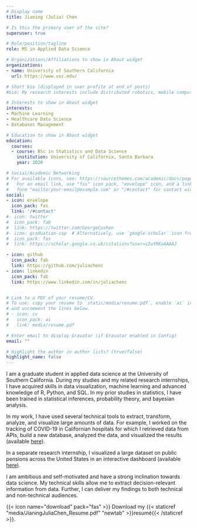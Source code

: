 ```yaml
---
# Display name
title: Jianing (Julia) Chen

# Is this the primary user of the site?
superuser: true

# Role/position/tagline
role: MS in Applied Data Science 

# Organizations/Affiliations to show in About widget
organizations:
- name: University of Southern California
  url: https://www.usc.edu/

# Short bio (displayed in user profile at end of posts)
#bio: My research interests include distributed robotics, mobile computing and #programmable matter.

# Interests to show in About widget
interests:
- Machine Learning
- Healthcare Data Science 
- Databases Management

# Education to show in About widget
education:
  courses:
  - course: BSc in Statistics and Data Science 
    institution: University of California, Santa Barbara
    year: 2020

# Social/Academic Networking
# For available icons, see: https://sourcethemes.com/academic/docs/page-builder/#icons
#   For an email link, use "fas" icon pack, "envelope" icon, and a link in the
#   form "mailto:your-email@example.com" or "/#contact" for contact widget.
social:
- icon: envelope
  icon_pack: fas
  link: '/#contact'
#- icon: twitter
#  icon_pack: fab
#  link: https://twitter.com/GeorgeCushen
#- icon: graduation-cap  # Alternatively, use `google-scholar` icon from `ai` icon pack
#  icon_pack: fas
#  link: https://scholar.google.co.uk/citations?user=sIwtMXoAAAAJ

- icon: github
  icon_pack: fab
  link: https://github.com/juliachenc
- icon: linkedin
  icon_pack: fab
  link: https://www.linkedin.com/in/juliachenc


# Link to a PDF of your resume/CV.
# To use: copy your resume to `static/media/resume.pdf`, enable `ai` icons in `params.toml`, 
# and uncomment the lines below.
# - icon: cv
#   icon_pack: ai
#   link: media/resume.pdf

# Enter email to display Gravatar (if Gravatar enabled in Config)
email: ""

# Highlight the author in author lists? (true/false)
highlight_name: false
---
```


I am a graduate student in applied data science at the University of Southern California. During my studies and my related research internships, I have acquired skills in data visualization, machine learning and advanced knowledge of R, Python, and SQL. In my prior studies in statistics, I have been trained in statistical inferences, probability theory, and bayesian analysis.

In my work, I have used several technical tools to extract, transform, analyze, and visualize large amounts of data. For example, I worked on the tracking of COVID-19 in Californian hospitals for which I retrieved data from APIs, build a new database, analyzed the data, and visualized the results (available [here](https://uscbiostats.github.io/COVID19/)).

In a separate research internship, I visualized a large dataset on public pensions across the United States in an interactive dashboard (available [here](http://publicpension.stanford.edu/)).

I am ambitious and self-motivated and have a strong inclination towards data science. My technical skills allow me to extract decision-relevant information from data. Further, I can deliver my findings to both technical and non-technical audiences.

{{< icon name="download" pack="fas" >}} Download my {{< staticref "media/JianingJuliaChen_Resume.pdf" "newtab" >}}resumé{{< /staticref >}}.
